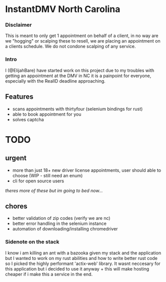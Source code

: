 # InstantDMV North Carolina

### Disclaimer
This is meant to only get 1 appointment on behalf of a client, in no way are we "hogging" or scalping these to resell, we are placing an appointment on a clients schedule. We do not condone scalping of any service.

### Intro
I (@ElijahBare) have started work on this project due to my troubles with getting an appointment at the DMV in NC
it is a painpoint for everyone, especially with the RealID deadline approaching.

## Features
- scans appointments with thirtyfour (selenium bindings for rust)
- able to book appointment for you 
- solves captcha

# TODO

## urgent
- more than just 18+ new driver license appointments, user should able to choose (WIP - still need an enum)
- cli for open source users

*theres more of these but im going to bed now...*

## chores
- better validation of zip codes (verify we are nc)
- better error handling in the selenium instance
- automation of downloading/installing chromedriver



### Sidenote on the stack
I know i am killing an ant with a bazooka given my stack and the application but I wanted to work on my rust abilities and how to write better rust code so I picked the highly performant 'actix-web' library. It wasnt neccesary for this application but i decided to use it anyway + this will make hosting cheaper if i make this a service in the end.
